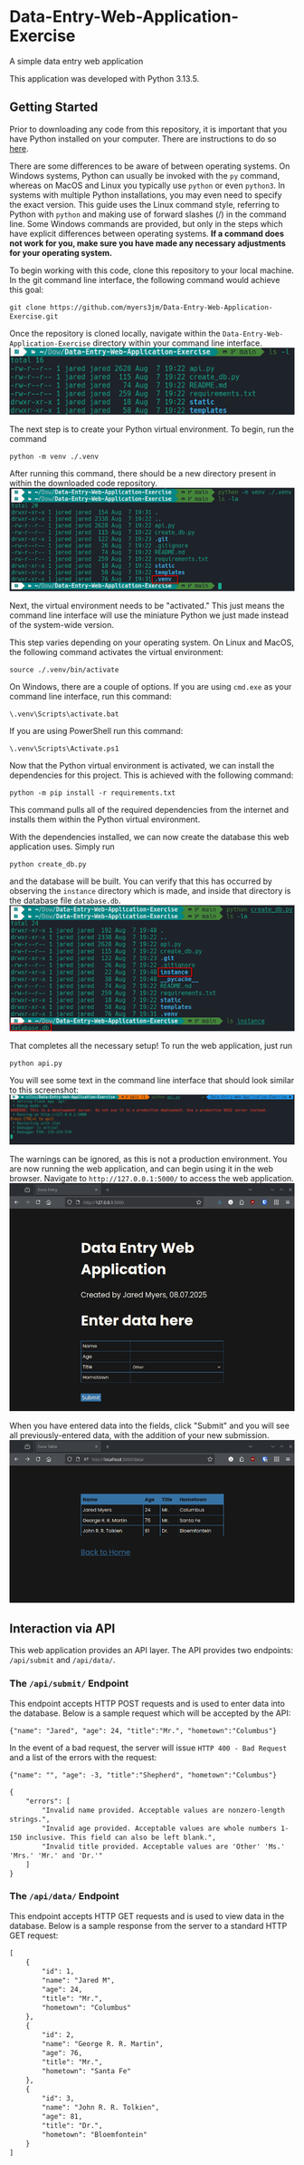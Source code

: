 # Data-Entry-Web-Application-Exercise
A simple data entry web application

This application was developed with Python 3.13.5.

## Getting Started
Prior to downloading any code from this repository, it is important that you have Python installed on your computer. There are instructions to do so [here](https://wiki.python.org/moin/BeginnersGuide/Download).

There are some differences to be aware of between operating systems. On Windows systems, Python can usually be invoked with the `py` command, whereas on MacOS and Linux you typically use `python` or even `python3`. In systems with multiple Python installations, you may even need to specify the exact version. This guide uses the Linux command style, referring to Python with `python` and making use of forward slashes (/) in the command line. Some Windows commands are provided, but only in the steps which have explicit differences between operating systems. **If a command does not work for you, make sure you have made any necessary adjustments for your operating system.** 

To begin working with this code, clone this repository to your local machine. In the git command line interface, the following command would achieve this goal:
```
git clone https://github.com/myers3jm/Data-Entry-Web-Application-Exercise.git
```

Once the repository is cloned locally, navigate within the `Data-Entry-Web-Application-Exercise` directory within your command line interface.
![The cloned repository directory](images/001.png)

The next step is to create your Python virtual environment. To begin, run the command
```
python -m venv ./.venv
```

After running this command, there should be a new directory present in within the downloaded code repository.
![The virtual environment directory](images/002.png)

Next, the virtual environment needs to be "activated." This just means the command line interface will use the miniature Python we just made instead of the system-wide version.

This step varies depending on your operating system. On Linux and MacOS, the following command activates the virtual environment:
```
source ./.venv/bin/activate
```

On Windows, there are a couple of options. If you are using `cmd.exe` as your command line interface, run this command:
```
\.venv\Scripts\activate.bat
```

If you are using PowerShell run this command:
```
\.venv\Scripts\Activate.ps1
```

Now that the Python virtual environment is activated, we can install the dependencies for this project. This is achieved with the following command:
```
python -m pip install -r requirements.txt
```

This command pulls all of the required dependencies from the internet and installs them within the Python virtual environment.

With the dependencies installed, we can now create the database this web application uses. Simply run
```
python create_db.py
```

and the database will be built. You can verify that this has occurred by observing the `instance` directory which is made, and inside that directory is the database file `database.db`.
![The database file](images/003.png)

That completes all the necessary setup! To run the web application, just run
```
python api.py
```

You will see some text in the command line interface that should look similar to this screenshot:
![The running web application](images/004.png)

The warnings can be ignored, as this is not a production environment. You are now running the web application, and can begin using it in the web browser. Navigate to `http://127.0.0.1:5000/` to access the web application.
![The web interface](images/005.png)

When you have entered data into the fields, click "Submit" and you will see all previously-entered data, with the addition of your new submission.
![The data display](images/006.png)

## Interaction via API
This web application provides an API layer. The API provides two endpoints: `/api/submit` and `/api/data/`.

### The `/api/submit/` Endpoint
This endpoint accepts HTTP POST requests and is used to enter data into the database. Below is a sample request which will be accepted by the API:
```
{"name": "Jared", "age": 24, "title":"Mr.", "hometown":"Columbus"}
```
In the event of a bad request, the server will issue `HTTP 400 - Bad Request` and a list of the errors with the request:
```
{"name": "", "age": -3, "title":"Shepherd", "hometown":"Columbus"}
```
```
{
	"errors": [
		"Invalid name provided. Acceptable values are nonzero-length strings.",
		"Invalid age provided. Acceptable values are whole numbers 1-150 inclusive. This field can also be left blank.",
		"Invalid title provided. Acceptable values are 'Other' 'Ms.' 'Mrs.' 'Mr.' and 'Dr.'"
	]
}
```

### The `/api/data/` Endpoint
This endpoint accepts HTTP GET requests and is used to view data in the database. Below is a sample response from the server to a standard HTTP GET request:
```
[
	{
		"id": 1,
		"name": "Jared M",
		"age": 24,
		"title": "Mr.",
		"hometown": "Columbus"
	},
	{
		"id": 2,
		"name": "George R. R. Martin",
		"age": 76,
		"title": "Mr.",
		"hometown": "Santa Fe"
	},
	{
		"id": 3,
		"name": "John R. R. Tolkien",
		"age": 81,
		"title": "Dr.",
		"hometown": "Bloemfontein"
	}
]
```
